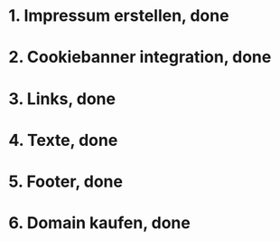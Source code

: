 # 1. Impressum erstellen, done
# 2. Cookiebanner integration, done
# 3. Links, done
# 4. Texte, done
# 5. Footer, done
# 6. Domain kaufen, done